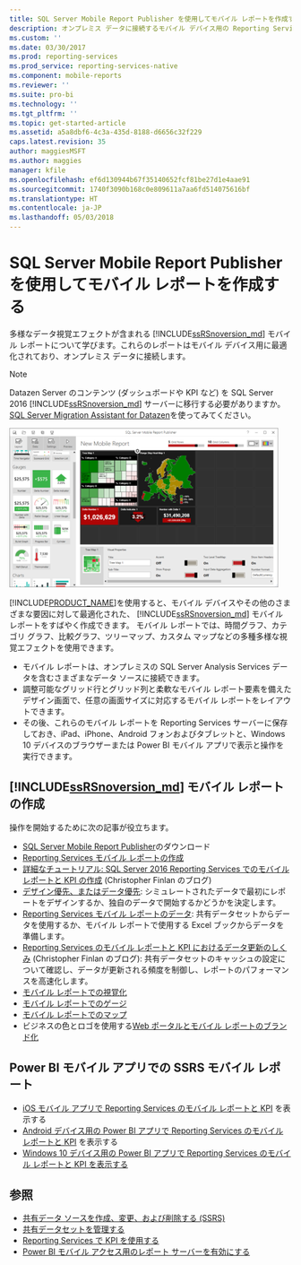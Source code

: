 ```yaml
---
title: SQL Server Mobile Report Publisher を使用してモバイル レポートを作成する | Microsoft Docs
description: オンプレミス データに接続するモバイル デバイス用の Reporting Services モバイル レポートについて説明します。これらレポートには多様なデータ視覚エフェクトが用意されています。
ms.custom: ''
ms.date: 03/30/2017
ms.prod: reporting-services
ms.prod_service: reporting-services-native
ms.component: mobile-reports
ms.reviewer: ''
ms.suite: pro-bi
ms.technology: ''
ms.tgt_pltfrm: ''
ms.topic: get-started-article
ms.assetid: a5a8dbf6-4c3a-435d-8188-d6656c32f229
caps.latest.revision: 35
author: maggiesMSFT
ms.author: maggies
manager: kfile
ms.openlocfilehash: ef6d130944b67f35140652fcf81be27d1e4aae91
ms.sourcegitcommit: 1740f3090b168c0e809611a7aa6fd514075616bf
ms.translationtype: HT
ms.contentlocale: ja-JP
ms.lasthandoff: 05/03/2018
---
```

# <a name="create-mobile-reports-with-sql-server-mobile-report-publisher"></a>SQL Server Mobile Report Publisher を使用してモバイル レポートを作成する
多様なデータ視覚エフェクトが含まれる [!INCLUDE[ssRSnoversion_md](../../includes/ssrsnoversion-md.md)] モバイル レポートについて学びます。これらのレポートはモバイル デバイス用に最適化されており、オンプレミス データに接続します。 

>[!NOTE]
>  Datazen Server のコンテンツ (ダッシュボードや KPI など) を SQL Server 2016 [!INCLUDE[ssRSnoversion_md](../../includes/ssrsnoversion-md.md)] サーバーに移行する必要がありますか。 [SQL Server Migration Assistant for Datazen](https://www.microsoft.com/en-us/download/details.aspx?id=53128)を使ってみてください。 
 
![SS_MRP_LayoutTabSm](../../reporting-services/media/ss-mrp-layouttabsm.png)  

[!INCLUDE[PRODUCT_NAME](../../includes/ss-mobilereptpub-long.md)]を使用すると、モバイル デバイスやその他のさまざまな要因に対して最適化された、 [!INCLUDE[ssRSnoversion_md](../../includes/ssrsnoversion-md.md)] モバイル レポートをすばやく作成できます。 モバイル レポートでは、時間グラフ、カテゴリ グラフ、比較グラフ、ツリーマップ、カスタム マップなどの多種多様な視覚エフェクトを使用できます。 

* モバイル レポートは、オンプレミスの SQL Server Analysis Services データを含むさまざまなデータ ソースに接続できます。 
* 調整可能なグリッド行とグリッド列と柔軟なモバイル レポート要素を備えたデザイン画面で、任意の画面サイズに対応するモバイル レポートをレイアウトできます。 
* その後、これらのモバイル レポートを Reporting Services サーバーに保存しておき、iPad、iPhone、Android フォンおよびタブレットと、Windows 10 デバイスのブラウザーまたは Power BI モバイル アプリで表示と操作を実行できます。
  
## <a name="create-includessrsnoversionmdincludesssrsnoversion-mdmd--mobile-reports"></a>[!INCLUDE[ssRSnoversion_md](../../includes/ssrsnoversion-md.md)]  モバイル レポートの作成  
  
操作を開始するために次の記事が役立ちます。
-  [SQL Server Mobile Report Publisher](http://go.microsoft.com/fwlink/?LinkID=733527)のダウンロード  
-  [Reporting Services モバイル レポートの作成](../../reporting-services/mobile-reports/create-a-reporting-services-mobile-report.md)  
-  [詳細なチュートリアル: SQL Server 2016 Reporting Services でのモバイル レポートと KPI の作成](http://christopherfinlan.com/2015/12/21/how-to-create-mobile-reports-and-kpis-in-sql-server-reporting-services-2016-an-end-to-end-walkthrough/) (Christopher Finlan のブログ)  
- [デザイン優先、またはデータ優先](../../reporting-services/mobile-reports/design-first-or-data-first-when-creating-in-reporting-services-mobile-reports.md): シミュレートされたデータで最初にレポートをデザインするか、独自のデータで開始するかどうかを決定します。  
- [Reporting Services モバイル レポートのデータ](../../reporting-services/mobile-reports/data-for-reporting-services-mobile-reports.md): 共有データセットからデータを使用するか、モバイル レポートで使用する Excel ブックからデータを準備します。
- [Reporting Services のモバイル レポートと KPI におけるデータ更新のしくみ](http://christopherfinlan.com/2016/02/10/so-refreshinghow-data-refresh-works-with-mobile-reports-and-kpis-in-reporting-services/) (Christopher Finlan のブログ): 共有データセットのキャッシュの設定について確認し、データが更新される頻度を制御し、レポートのパフォーマンスを高速化します。
- [モバイル レポートでの視覚化](../../reporting-services/mobile-reports/add-visualizations-to-reporting-services-mobile-reports.md)
- [モバイル レポートでのゲージ](../../reporting-services/mobile-reports/add-gauges-to-mobile-reports-reporting-services.md)
- [モバイル レポートでのマップ](../../reporting-services/mobile-reports/maps-in-reporting-services-mobile-reports.md)
- ビジネスの色とロゴを使用する[Web ポータルとモバイル レポートのブランド化](../../reporting-services/branding-the-web-portal.md) 
  
## <a name="ssrs-mobile-reports-in-the-power-bi-mobile-apps"></a>Power BI モバイル アプリでの SSRS モバイル レポート

-  [iOS モバイル アプリで Reporting Services のモバイル レポートと KPI](https://powerbi.microsoft.com/documentation/powerbi-mobile-iphone-kpis-mobile-reports) を表示する
-  [Android デバイス用の Power BI アプリで Reporting Services のモバイル レポートと KPI](https://powerbi.microsoft.com/documentation/powerbi-mobile-android-kpis-mobile-reports) を表示する
-  [Windows 10 デバイス用の Power BI アプリで Reporting Services のモバイル レポートと KPI を表示する](https://powerbi.microsoft.com/documentation/powerbi-mobile-win10-kpis-mobile-reports/)    

## <a name="see-also"></a>参照  
  
-   [共有データ ソースを作成、変更、および削除する (SSRS)](../../reporting-services/report-data/create-modify-and-delete-shared-data-sources-ssrs.md)  
-   [共有データセットを管理する](../../reporting-services/report-data/manage-shared-datasets.md)  
-  [Reporting Services で KPI を使用する](../../reporting-services/working-with-kpis-in-reporting-services.md)  
- [Power BI モバイル アクセス用のレポート サーバーを有効にする](../../reporting-services/report-server/enable-a-report-server-for-power-bi-mobile-access.md)  

  
  

